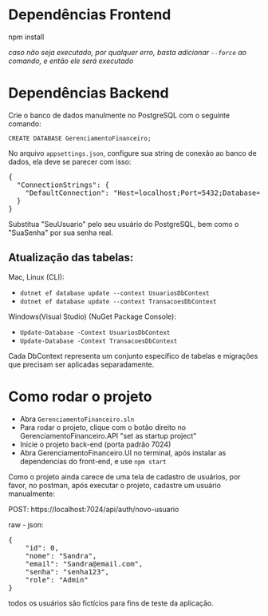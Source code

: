 # Dependências Frontend

npm install

_caso não seja executado, por qualquer erro, basta adicionar `--force` ao comando, e então ele será executado_

# Dependências Backend

Crie o banco de dados manulmente no PostgreSQL com o seguinte comando:

`CREATE DATABASE GerenciamentoFinanceiro;`

No arquivo `appsettings.json`, configure sua string de conexão ao banco de dados, ela deve se parecer com isso:

<pre>{
  "ConnectionStrings": {
    "DefaultConnection": "Host=localhost;Port=5432;Database=GerenciamentoFinanceiro;Username=SeuUsuario;Password=SuaSenha"
  }
} </pre>

Substitua "SeuUsuario" pelo seu usuário do PostgreSQL, bem como o "SuaSenha" por sua senha real.

<h2>Atualização das tabelas:</h2>

Mac, Linux (CLI):

- `dotnet ef database update --context UsuariosDbContext`
-  `dotnet ef database update --context TransacoesDbContext`

Windows(Visual Studio) (NuGet Package Console):

- `Update-Database -Context UsuariosDbContext`
- `Update-Database -Context TransacoesDbContext`
  
Cada DbContext representa um conjunto específico de tabelas e migrações que precisam ser aplicadas separadamente.


# Como rodar o projeto

- Abra `GerenciamentoFinanceiro.sln`
- Para rodar o projeto, clique com o botão direito no GerenciamentoFinanceiro.API "set as startup project"
- Inicie o projeto back-end (porta padrão 7024)
- Abra GerenciamentoFinanceiro.UI no terminal, após instalar as dependencias do front-end, e use `npm start`

Como o projeto ainda carece de uma tela de cadastro de usuários, por favor, no postman, após executar o projeto, cadastre um usuário manualmente:

POST: https://localhost:7024/api/auth/novo-usuario

raw - json:
<pre>{
    "id": 0,
    "nome": "Sandra",
    "email": "Sandra@email.com",
    "senha": "senha123",
    "role": "Admin"
}</pre>

todos os usuários são fictícios para fins de teste da aplicação.
  


